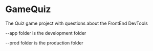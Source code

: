 GameQuiz
========

The Quiz game project with questions about the FrontEnd DevTools

--app folder is the development folder

--prod folder is the production folder
